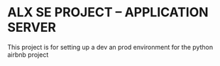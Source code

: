 # ALX SE PROJECT – APPLICATION SERVER
This project is for setting up a dev an prod environment
for the python airbnb project

